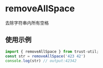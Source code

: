 # removeAllSpace

去除字符串内所有空格

## 使用示例

```javascript
import { removeAllSpace } from trust-util;
const str = removeAllSpace('423 42')
console.log(str) // output:42342
```
